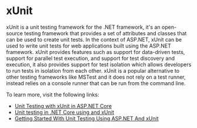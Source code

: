 # xUnit

xUnit is a unit testing framework for the .NET framework, it's an open-source testing framework that provides a set of attributes and classes that can be used to create unit tests. In the context of ASP.NET, xUnit can be used to write unit tests for web applications built using the ASP.NET framework. xUnit provides features such as support for data-driven tests, support for parallel test execution, and support for test discovery and execution, it also provides support for test isolation which allows developers to run tests in isolation from each other. xUnit is a popular alternative to other testing frameworks like MSTest and it does not rely on a test runner, instead relies on a console runner that can be run from the command line.

To learn more, visit the following links:

- [Unit Testing with xUnit in ASP.NET Core](https://code-maze.com/aspnetcore-unit-testing-xunit/)
- [Unit testing in .NET Core using and xUnit](https://learn.microsoft.com/en-us/dotnet/core/testing/unit-testing-with-dotnet-test)
- [Getting Started With Unit Testing Using ASP.NET And xUnit](https://www.c-sharpcorner.com/article/getting-started-with-unit-testing-using-c-sharp-and-xunit/)

